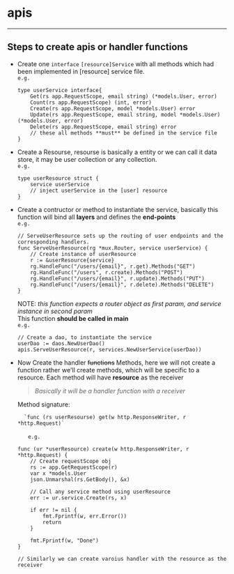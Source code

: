 # apis
-----

## Steps to create apis or handler functions

- Create one `interface` `[resource]Service` with all methods which had been implemented in [resource] service file. </br>`e.g.`
    ```
    type userService interface{
        Get(rs app.RequestScope, email string) (*models.User, error)
        Count(rs app.RequestScope) (int, error)
        Create(rs app.RequestScope, model *models.User) error
        Update(rs app.RequestScope, email string, model *models.User) (*models.User, error)
        Delete(rs app.RequestScope, email string) error
        // these all methods **must** be defined in the service file
    }
    ```

- Create a Resourse, resourse is basically a entity or we can call it data store, it may be user collection or any collection. </br>`e.g.`
    ```
    type userResource struct {
        service userService 
        // inject userService in the [user] resource
    }    
    ```

- Create a contructor or method to instantiate the service, basically this function will bind all **layers** and defines the **end-points** </br>`e.g.`
    ```
    // ServeUserResource sets up the routing of user endpoints and the corresponding handlers.
    func ServeUserResource(rg *mux.Router, service userService) {
        // Create instance of userResource
        r := &userResource{service}
        rg.HandleFunc("/users/{email}", r.get).Methods("GET")
        rg.HandleFunc("/users", r.create).Methods("POST")
        rg.HandleFunc("/users/{email}", r.update).Methods("PUT")
        rg.HandleFunc("/users/{email}", r.delete).Methods("DELETE")
    }
    ```
    NOTE:
        *this function expects a router object as first param, and service instance in second param*</br>
    This function **should be called in main** </br>`e.g.`
    ```
    // Create a dao, to instantiate the service
    userDao := daos.NewUserDao()
	apis.ServeUserResource(r, services.NewUserService(userDao))
    ```

- Now Create the handler ~~functions~~  Methods, here we will not create a function rather we'll create methods, which will be specific to a resource.
    Each method will have **resource** as the receiver
    > *Basically it will be a handler function with a receiver*

    Method signature:

        `func (rs userResourse) get(w http.ResponseWriter, r *http.Request)` 
    
    &nbsp;&nbsp;&nbsp;&nbsp;&nbsp;&nbsp;`e.g.`
    ```
    func (ur *userResource) create(w http.ResponseWriter, r *http.Request) {
        // Create requestScope obj
        rs := app.GetRequestScope(r)
        var x *models.User
        json.Unmarshal(rs.GetBody(), &x)
        
        // Call any service method using userResource
        err := ur.service.Create(rs, x)

        if err != nil {
            fmt.Fprintf(w, err.Error())
            return
        }

        fmt.Fprintf(w, "Done")
    }
    
    // Similarly we can create varoius handler with the resource as the receiver
    ```    



